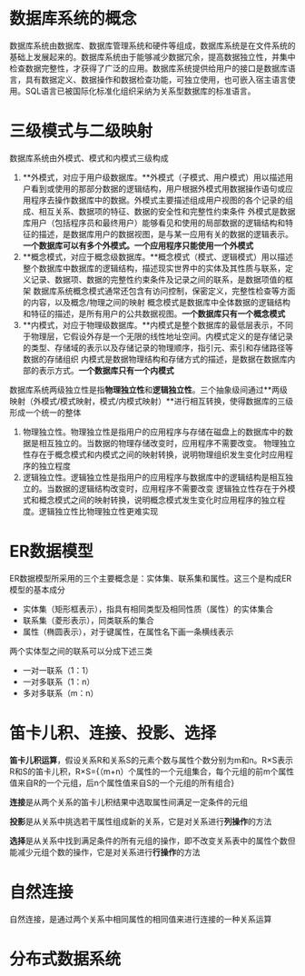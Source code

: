 # 数据库系统的概念

数据库系统由数据库、数据库管理系统和硬件等组成，数据库系统是在文件系统的基础上发展起来的。数据库系统由于能够减少数据冗余，提高数据独立性，并集中检查数据完整性，才获得了广泛的应用。数据库系统提供给用户的接口是数据库语言，具有数据定义、数据操作和数据检查功能，可独立使用，也可嵌入宿主语言使用。SQL语言已被国际化标准化组织采纳为关系型数据库的标准语言。



# 三级模式与二级映射

数据库系统由外模式、模式和内模式三级构成

1. **外模式，对应于用户级数据库。**外模式（子模式、用户模式）用以描述用户看到或使用的那部分数据的逻辑结构，用户根据外模式用数据操作语句或应用程序去操作数据库中的数据。外模式主要描述组成用户视图的各个记录的组成、相互关系、数据项的特征、数据的安全性和完整性约束条件
   外模式是数据库用户（包括程序员和最终用户）能够看见和使用的局部数据的逻辑结构和特征的描述，是数据库用户的数据视图，是与某一应用有关的数据的逻辑表示。
   **一个数据库可以有多个外模式。一个应用程序只能使用一个外模式**
2. **概念模式，对应于概念级数据库。**概念模式（模式、逻辑模式）用以描述整个数据库中数据库的逻辑结构，描述现实世界中的实体及其性质与联系，定义记录、数据项、数据的完整性约束条件及记录之间的联系，是数据项值的框架
   数据库系统概念模式通常还包含有访问控制，保密定义，完整性检查等方面的内容，以及概念/物理之间的映射
   概念模式是数据库中全体数据的逻辑结构和特征的描述，是所有用户的公共数据视图。**一个数据库只有一个概念模式**
3. **内模式，对应于物理级数据库。**内模式是整个数据库的最低层表示，不同于物理层，它假设外存是一个无限的线性地址空间。内模式定义的是存储记录的类型、存储域的表示以及存储记录的物理顺序，指引元、索引和存储路径等数据的存储组织
   内模式是数据物理结构和存储方式的描述，是数据在数据库内部的表示方式。**一个数据库只有一个内模式**



数据库系统两级独立性是指**物理独立性**和**逻辑独立性**。三个抽象级间通过**两级映射（外模式/模式映射，模式/内模式映射）**进行相互转换，使得数据库的三级形成一个统一的整体

1. 物理独立性。物理独立性是指用户的应用程序与存储在磁盘上的数据库中的数据是相互独立的。当数据的物理存储改变时，应用程序不需要改变。
   物理独立性存在于概念模式和内模式之间的映射转换，说明物理组织发生变化时应用程序的独立程度
2. 逻辑独立性。逻辑独立性是指用户的应用程序与数据库中的逻辑结构是相互独立的。当数据的逻辑结构改变时，应用程序不需要改变
   逻辑独立性存在于外模式和概念模式之间的映射转换，说明概念模式发生变化时应用程序的独立程度。逻辑独立性比物理独立性更难实现



# ER数据模型

ER数据模型所采用的三个主要概念是：实体集、联系集和属性。这三个是构成ER模型的基本成分

+ 实体集（矩形框表示），指具有相同类型及相同性质（属性）的实体集合
+ 联系集（菱形表示），同类联系的集合
+ 属性（椭圆表示），对于键属性，在属性名下画一条横线表示

两个实体型之间的联系可以分成下述三类

+ 一对一联系（1：1）
+ 一对多联系（1：n）
+ 多对多联系（m：n）



# 笛卡儿积、连接、投影、选择

**笛卡儿积运算**，假设关系R和关系S的元素个数与属性个数分别为m和n。R×S表示R和S的笛卡儿积，R×S={（m+n）个属性的一个元组集合，每个元组的前m个属性值来自R的一个元组，后n个属性值来自S的一个元组的所有组合}

**连接**是从两个关系的笛卡儿积结果中选取属性间满足一定条件的元组

**投影**是从关系中挑选若干属性组成新的关系，它是对关系进行**列操作**的方法

**选择**是从关系中找到满足条件的所有元组的操作，即不改变关系表中的属性个数但能减少元组个数的操作，它是对关系进行**行操作**的方法



# 自然连接

自然连接，是通过两个关系中相同属性的相同值来进行连接的一种关系运算



# 分布式数据系统

